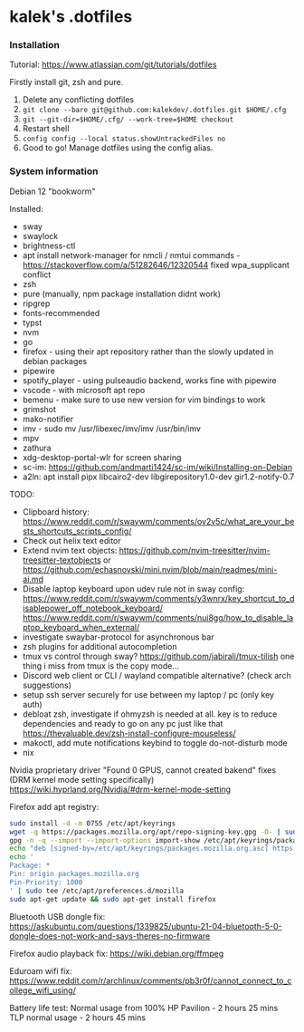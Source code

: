 # kalek's .dotfiles

### Installation
Tutorial: https://www.atlassian.com/git/tutorials/dotfiles

Firstly install git, zsh and pure.

1. Delete any conflicting dotfiles
2. `git clone --bare git@github.com:kalekdev/.dotfiles.git $HOME/.cfg`
3. `git --git-dir=$HOME/.cfg/ --work-tree=$HOME checkout`
4. Restart shell
5. `config config --local status.showUntrackedFiles no`
6. Good to go! Manage dotfiles using the config alias.

### System information
Debian 12 "bookworm"

Installed:
- sway
- swaylock
- brightness-ctl
- apt install network-manager for nmcli / nmtui commands - https://stackoverflow.com/a/51282646/12320544 fixed wpa_supplicant conflict
- zsh
- pure (manually, npm package installation didnt work)
- ripgrep
- fonts-recommended
- typst
- nvm
- go
- firefox - using their apt repository rather than the slowly updated in debian packages
- pipewire
- spotify_player - using pulseaudio backend, works fine with pipewire 
- vscode - with microsoft apt repo
- bemenu - make sure to use new version for vim bindings to work
- grimshot
- mako-notifier
- imv - sudo mv /usr/libexec/imv/imv /usr/bin/imv
- mpv
- zathura
- xdg-desktop-portal-wlr for screen sharing
- sc-im: https://github.com/andmarti1424/sc-im/wiki/Installing-on-Debian
- a2ln: apt install pipx libcairo2-dev libgirepository1.0-dev gir1.2-notify-0.7

TODO:
- Clipboard history: https://www.reddit.com/r/swaywm/comments/ov2v5c/what_are_your_bests_shortcuts_scripts_config/
- Check out helix text editor
- Extend nvim text objects: https://github.com/nvim-treesitter/nvim-treesitter-textobjects or https://github.com/echasnovski/mini.nvim/blob/main/readmes/mini-ai.md
- Disable laptop keyboard upon udev rule not in sway config: https://www.reddit.com/r/swaywm/comments/y3wnrx/key_shortcut_to_disablepower_off_notebook_keyboard/ https://www.reddit.com/r/swaywm/comments/nui8gg/how_to_disable_laptop_keyboard_when_external/
- investigate swaybar-protocol for asynchronous bar
- zsh plugins for additional autocompletion
- tmux vs control through sway? https://github.com/jabirali/tmux-tilish one thing i miss from tmux is the copy mode...
- Discord web client or CLI / wayland compatible alternative? (check arch suggestions)
- setup ssh server securely for use between my laptop / pc (only key auth)
- debloat zsh, investigate if ohmyzsh is needed at all. key is to reduce dependencies and ready to go on any pc just like that https://thevaluable.dev/zsh-install-configure-mouseless/
- makoctl, add mute notifications keybind to toggle do-not-disturb mode
- nix

Nvidia proprietary driver "Found 0 GPUS, cannot created bakend" fixes (DRM kernel mode setting specifically)
https://wiki.hyprland.org/Nvidia/#drm-kernel-mode-setting

Firefox add apt registry:
```bash
sudo install -d -m 0755 /etc/apt/keyrings
wget -q https://packages.mozilla.org/apt/repo-signing-key.gpg -O- | sudo tee /etc/apt/keyrings/packages.mozilla.org.asc > /dev/null
gpg -n -q --import --import-options import-show /etc/apt/keyrings/packages.mozilla.org.asc | awk '/pub/{getline; gsub(/^ +| +$/,""); if($0 == "35BAA0B33E9EB396F59CA838C0BA5CE6DC6315A3") print "\nThe key fingerprint matches ("$0").\n"; else print "\nVerification failed: the fingerprint ("$0") does not match the expected one.\n"}'
echo "deb [signed-by=/etc/apt/keyrings/packages.mozilla.org.asc] https://packages.mozilla.org/apt mozilla main" | sudo tee -a /etc/apt/sources.list.d/mozilla.list > /dev/null
echo '
Package: *
Pin: origin packages.mozilla.org
Pin-Priority: 1000
' | sudo tee /etc/apt/preferences.d/mozilla 
sudo apt-get update && sudo apt-get install firefox
```

Bluetooth USB dongle fix: https://askubuntu.com/questions/1339825/ubuntu-21-04-bluetooth-5-0-dongle-does-not-work-and-says-theres-no-firmware

Firefox audio playback fix: https://wiki.debian.org/ffmpeg

Eduroam wifi fix: https://www.reddit.com/r/archlinux/comments/pb3r0f/cannot_connect_to_college_wifi_using/

Battery life test:
Normal usage from 100% HP Pavilion - 2 hours 25 mins
TLP normal usage - 2 hours 45 mins
